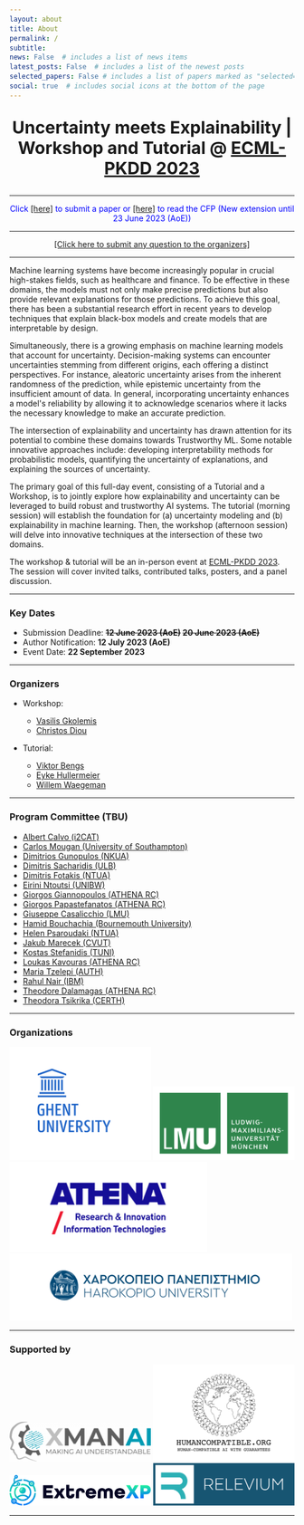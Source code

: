 ```yaml
---
layout: about
title: About
permalink: /
subtitle:
news: False  # includes a list of news items
latest_posts: False  # includes a list of the newest posts
selected_papers: False # includes a list of papers marked as "selected={true}"
social: true  # includes social icons at the bottom of the page
---
```


<p align="center" style="font-weight:bold; font-size:30px"> Uncertainty meets Explainability | Workshop and Tutorial @
<a href="https://2023.ecmlpkdd.org/">ECML-PKDD 2023</a>
</p>

---

<p style="color:blue" align="center"> Click
<a href="https://cmt3.research.microsoft.com/ECMLPKDDworkshop2023/Track/3/Submission/Create">[here]</a>  to submit a paper or 
<a href="cfp">[here]</a> to read the CFP (New extension until 23 June 2023 (AoE))
</p>

---

<p style="color:blue" align="center"> 
<a href="mailto:xai.uncertainty@gmail.com">[Click here to submit any question to the organizers]</a></p>

---

Machine learning systems have become increasingly popular in crucial high-stakes fields, such as healthcare and finance. To be effective in these domains, the models must not only make precise predictions but also provide relevant explanations for those predictions. To achieve this goal, there has been a substantial research effort in recent years to develop techniques that explain black-box models and create models that are interpretable by design.

Simultaneously, there is a growing emphasis on machine learning models that account for uncertainty. Decision-making systems can encounter uncertainties stemming from different origins, each offering a distinct perspectives. For instance, aleatoric uncertainty arises from the inherent randomness of the prediction, while epistemic uncertainty from the insufficient amount of data. In general, incorporating uncertainty enhances a model's reliability by allowing it to acknowledge scenarios where it lacks the necessary knowledge to make an accurate prediction.

The intersection of explainability and uncertainty has drawn attention for its potential to combine these domains towards Trustworthy ML. Some notable innovative approaches include: developing interpretability methods for probabilistic models, quantifying the uncertainty of explanations, and explaining the sources of uncertainty.

The primary goal of this full-day event, consisting of a Tutorial and a Workshop, is to jointly explore how explainability and uncertainty can be leveraged to build robust and trustworthy AI systems. The tutorial (morning session) will establish the foundation for (a) uncertainty modeling and (b) explainability in machine learning. Then, the workshop (afternoon session) will delve into innovative techniques at the intersection of these two domains.

The workshop & tutorial will be an in-person event at [ECML-PKDD 2023](https://2023.ecmlpkdd.org/). The session will cover invited talks, contributed talks, posters, and a panel discussion.

---

### **Key Dates**

- Submission Deadline: **~~12 June 2023 (AoE)~~ ~~20 June 2023 (AoE)~~**
- Author Notification: **12 July 2023 (AoE)**
- Event Date: **22 September 2023**

---

### **Organizers**

- Workshop:
  - [Vasilis Gkolemis](https://givasile.github.io)
  - [Christos Diou](https://diou.github.io)

- Tutorial:
  - [Viktor Bengs](https://www.kiml.ifi.lmu.de/people/postdocs/bengs/index.html)
  - [Eyke Hullermeier](https://www.kiml.ifi.lmu.de/people/professors/huellermeier/index.html)
  - [Willem Waegeman](http://www.bioml.ugent.be/)

---

### **Program Committee** (TBU)

- [Albert Calvo (i2CAT)](https://scholar.google.es/citations?user=vm5Ki34AAAAJ)
- [Carlos Mougan (University of Southampton)](https://cmougan.github.io/)
- [Dimitrios Gunopulos (NKUA)](https://research.ibm.com/people/rahul-nair)
- [Dimitris Sacharidis (ULB)](https://www.ulb.be/fr/dimitris-sacharidis-1)
- [Dimitris Fotakis (NTUA)](https://www.ece.ntua.gr/en/staff/180)
- [Eirini Ntoutsi (UNIBW)](https://www.unibw.de/home-en/appointment-of-professors/prof-eirini-ntoutsi)
- [Giorgos Giannopoulos (ATHENA RC)](https://www.imsi.athenarc.gr/en/people/member/7)
- [Giorgos Papastefanatos (ATHENA RC)](https://www.imsi.athenarc.gr/en/people/member/40)
- [Giuseppe Casalicchio (LMU)](https://www.slds.stat.uni-muenchen.de/people/casalicchio/)
- [Hamid Bouchachia (Bournemouth University)](https://staffprofiles.bournemouth.ac.uk/display/abouchachia)
- [Helen Psaroudaki (NTUA)](https://www.linkedin.com/in/helen-psaroudaki-2454391a7/?originalSubdomain=gr)
- [Jakub Marecek (CVUT)](https://cs.felk.cvut.cz/en/people/marecjak)
- [Kostas Stefanidis (TUNI)](https://homepages.tuni.fi/konstantinos.stefanidis/)
- [Loukas Kavouras (ATHENA RC)](https://www.linkedin.com/in/loukas-kavouras-phd-4a6508123/?originalSubdomain=gr)
- [Maria Tzelepi (AUTH)](https://scholar.google.gr/citations?user=ZMOW1K0AAAAJ&hl=el)
- [Rahul Nair (IBM)](https://research.ibm.com/people/rahul-nair)
- [Theodore Dalamagas (ATHENA RC)](https://www.imsi.athenarc.gr/en/people/member/4)
- [Theodora Tsikrika (CERTH)](https://scholar.google.com/citations?user=7LNLZXoAAAAJ&hl=en)


---

### **Organizations**

<a href="https://www.ugent.be/en"><img src="assets/img/ghent_logo.png" alt="Ghent logo" width="250"></a>
<a href="https://www.lmu.de/en/"><img src="assets/img/lmu_logo.png" alt="LMU logo" width="250"></a>
<a href="https://www.athenarc.gr/en"><img src="assets/img/athena_logo.jpg" alt="ATHENA logo" width="350"></a>
<a href="https://www.dit.hua.gr/index.php/el/"><img src="assets/img/harokopio.png" alt="Harokopio logo" width="500"></a>

---

### **Supported by**

<a href="https://ai4manufacturing.eu/"><img src="assets/img/logo_xmanai.png" alt="XMANAI logo" width="250"></a>
<a href="https://cordis.europa.eu/project/id/101070568"><img src="assets/img/logo_autofair.png" alt="ExtremeXP logo" width="250"></a>
<a href="https://extremexp.eu"><img src="assets/img/logo-extremexp.png" alt="ExtremeXP logo" width="250"></a>
<a href="https://www.releviumproject.eu/"><img src="assets/img/logo_relevium.png" alt="Revelium logo" width="250"></a>

---

